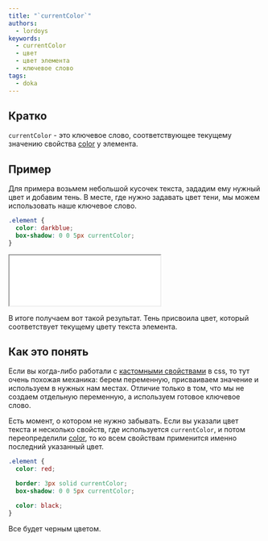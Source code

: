 ```yaml
---
title: "`currentColor`"
authors:
  - lordoys
keywords:
  - currentColor
  - цвет
  - цвет элемента
  - ключевое слово
tags:
  - doka
---
```


## Кратко

`currentColor` - это ключевое слово, соответствующее текущему значению свойства [color](/css/color) у элемента.

## Пример

Для примера возьмем небольшой кусочек текста, зададим ему нужный цвет и добавим тень. В месте, где нужно задавать цвет тени, мы можем использовать наше ключевое слово.

```css
.element {
  color: darkblue;
  box-shadow: 0 0 5px currentColor;
}
```

<iframe title="Текст" src="demos/basic/" height="100"></iframe>

В итоге получаем вот такой результат. Тень присвоила цвет, который соответствует текущему цвету текста элемента.

## Как это понять

Если вы когда-либо работали с [кастомными свойствами](/css/custom-properties) в css, то тут очень похожая механика: берем переменную, присваиваем значение и используем в нужных нам местах. Отличие только в том, что мы не создаем отдельную переменную, а используем готовое ключевое слово.

Есть момент, о котором не нужно забывать. Если вы указали цвет текста и несколько свойств, где используется `currentColor`, и потом переопределили [color](/css/color), то ко всем свойствам применится именно последний указанный цвет.

```css
.element {
  color: red;

  border: 3px solid currentColor;
  box-shadow: 0 0 5px currentColor;

  color: black;
}
```

Все будет черным цветом.
